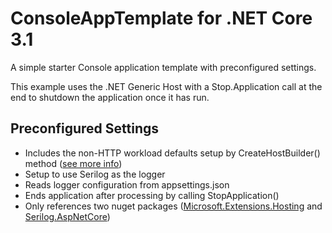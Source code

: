 # ConsoleAppTemplate for .NET Core 3.1
 A simple starter Console application template with preconfigured settings.
 
 This example uses the .NET Generic Host with a Stop.Application call at the end to shutdown the application once it has run.

## Preconfigured Settings
* Includes the non-HTTP workload defaults setup by CreateHostBuilder() method ([see more info](https://docs.microsoft.com/en-us/aspnet/core/fundamentals/host/generic-host?view=aspnetcore-3.1#default-builder-settings))
* Setup to use Serilog as the logger
* Reads logger configuration from appsettings.json
* Ends application after processing by calling StopApplication()
* Only references two nuget packages ([Microsoft.Extensions.Hosting](https://www.nuget.org/packages/Microsoft.Extensions.Hosting/) and [Serilog.AspNetCore](https://www.nuget.org/packages/Serilog.AspNetCore/))
